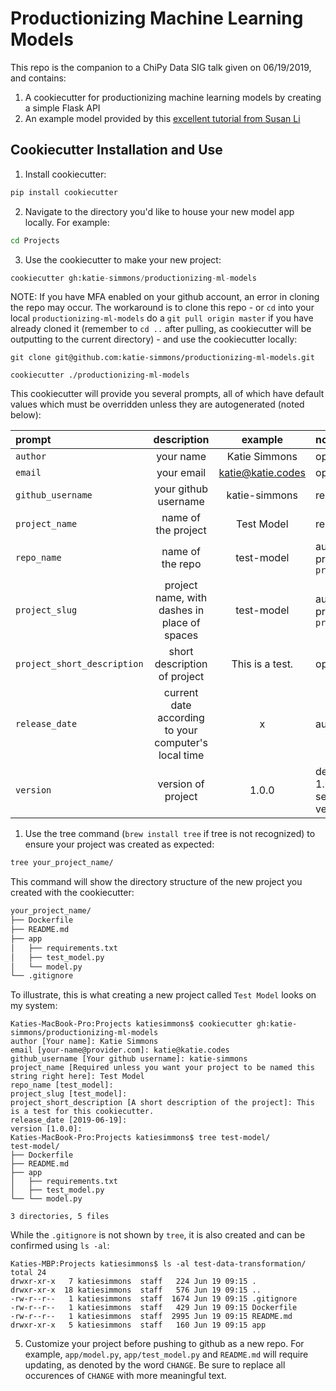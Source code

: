 # Productionizing Machine Learning Models
This repo is the companion to a ChiPy Data SIG talk given on 06/19/2019, and contains:
1. A cookiecutter for productionizing machine learning models by creating a simple Flask API
2. An example model provided by this [excellent tutorial from Susan Li](https://towardsdatascience.com/develop-a-nlp-model-in-python-deploy-it-with-flask-step-by-step-744f3bdd7776)

## Cookiecutter Installation and Use
1. Install cookiecutter:
```python
pip install cookiecutter
```

2. Navigate to the directory you'd like to house your new model app locally. For example:
```bash
cd Projects
```

3. Use the cookiecutter to make your new project:
```python
cookiecutter gh:katie-simmons/productionizing-ml-models
```

NOTE: If you have MFA enabled on your github account, an error in cloning the repo may occur. The workaround is to clone this repo - or `cd` into your local `productionizing-ml-models` do a `git pull origin master` if you have already cloned it (remember to `cd ..` after pulling, as cookiecutter will be outputting to the current directory) - and use the cookiecutter locally:
```
git clone git@github.com:katie-simmons/productionizing-ml-models.git
```
```
cookiecutter ./productionizing-ml-models
```

This cookiecutter will provide you several prompts, all of which have default values which must be overridden unless they are autogenerated (noted below):

| prompt | description | example | notes |
| :--- | :---: | :---: | :--- |
| `author` | your name | Katie Simmons | optional |
| `email` | your email | katie@katie.codes | optional |
| `github_username` | your github username | katie-simmons | required |
| `project_name` | name of the project | Test Model | required |
| `repo_name` | name of the repo | test-model | autogenerated, provided `project_name` |
| `project_slug` | project name, with dashes in place of spaces | test-model | autogenerated, provided `project_name` |
| `project_short_description` | short description of project | This is a test. | optional |
| `release_date` | current date according to your computer's local time | x | autogenerated |
| `version` | version of project | 1.0.0 | defaults to 1.0.0; use semantic versioning |

1. Use the tree command (`brew install tree` if tree is not recognized) to ensure your project was created as expected:
```bash
tree your_project_name/
```

This command will show the directory structure of the new project you created with the cookiecutter:
```bash
your_project_name/
├── Dockerfile
├── README.md
├── app
│   ├── requirements.txt
│   ├── test_model.py
│   └── model.py
└── .gitignore
```

To illustrate, this is what creating a new project called `Test Model` looks on my system:
```
Katies-MacBook-Pro:Projects katiesimmons$ cookiecutter gh:katie-simmons/productionizing-ml-models
author [Your name]: Katie Simmons
email [your-name@provider.com]: katie@katie.codes
github_username [Your github username]: katie-simmons
project_name [Required unless you want your project to be named this string right here]: Test Model
repo_name [test_model]: 
project_slug [test_model]: 
project_short_description [A short description of the project]: This is a test for this cookiecutter.
release_date [2019-06-19]: 
version [1.0.0]: 
Katies-MacBook-Pro:Projects katiesimmons$ tree test-model/
test-model/
├── Dockerfile
├── README.md
├── app
│   ├── requirements.txt
│   ├── test_model.py
└── └── model.py

3 directories, 5 files
```

While the `.gitignore` is not shown by `tree`, it is also created and can be confirmed using `ls -al`:
```
Katies-MBP:Projects katiesimmons$ ls -al test-data-transformation/
total 24
drwxr-xr-x   7 katiesimmons  staff   224 Jun 19 09:15 .
drwxr-xr-x  18 katiesimmons  staff   576 Jun 19 09:15 ..
-rw-r--r--   1 katiesimmons  staff  1674 Jun 19 09:15 .gitignore
-rw-r--r--   1 katiesimmons  staff   429 Jun 19 09:15 Dockerfile
-rw-r--r--   1 katiesimmons  staff  2995 Jun 19 09:15 README.md
drwxr-xr-x   5 katiesimmons  staff   160 Jun 19 09:15 app
```

5. Customize your project before pushing to github as a new repo. For example, `app/model.py`, `app/test_model.py` and `README.md` will require updating, as denoted by the word `CHANGE`. Be sure to replace all occurences of `CHANGE` with more meaningful text.
